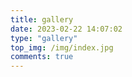 ```yaml
---
title: gallery
date: 2023-02-22 14:07:02
type: "gallery"
top_img: /img/index.jpg
comments: true
---
```

